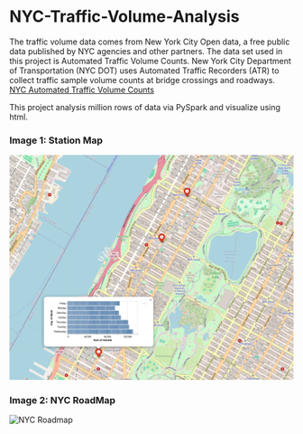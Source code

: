 # NYC-Traffic-Volume-Analysis

The traffic volume data comes from New York City Open data, a free public data published by NYC agencies and other partners. The data set used in this project is Automated Traffic Volume Counts. New York City Department of Transportation (NYC DOT) uses Automated Traffic Recorders (ATR) to collect traffic sample volume counts at bridge crossings and roadways. 
[NYC Automated Traffic Volume Counts](https://data.cityofnewyork.us/Transportation/Automated-Traffic-Volume-Counts/7ym2-wayt/about_data)

This project analysis million rows of data via PySpark and visualize using html.

### Image 1: Station Map
![Station Map](https://github.com/o-Zi-Yu/NYC-Traffic-Volume-Analysis/blob/main/station%20map.png)

### Image 2: NYC RoadMap
![NYC Roadmap](https://github.com/o-Zi-Yu/NYC-Traffic-Volume-Analysis/blob/main/NYC%20roadmap.png)

